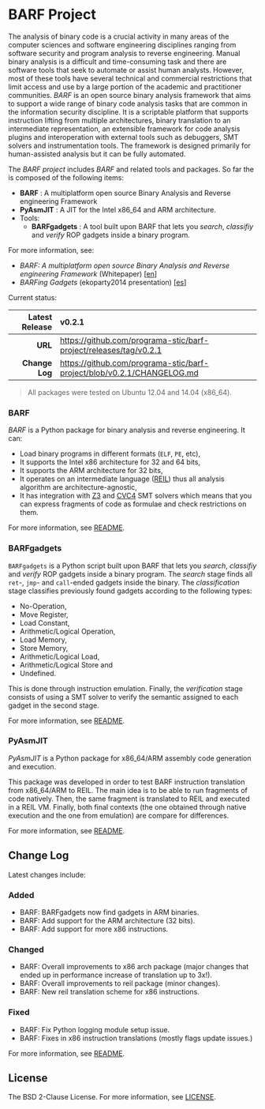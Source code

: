 # BARF Project

The analysis of binary code is a crucial activity in many areas of the
computer sciences and software engineering disciplines ranging from software
security and program analysis to reverse engineering. Manual binary analysis
is a difficult and time-consuming task and there are software tools that seek
to automate or assist human analysts. However, most of these tools have
several technical and commercial restrictions that limit access and use by a
large portion of the academic and practitioner communities. *BARF* is an open
source binary analysis framework that aims to support a wide range of binary
code analysis tasks that are common in the information security discipline.
It is a scriptable platform that supports instruction lifting from
multiple architectures, binary translation to an intermediate representation,
an extensible framework for code analysis plugins and interoperation with
external tools such as debuggers, SMT solvers and instrumentation tools. The
framework is designed primarily for human-assisted analysis but it can be
fully automated.

The *BARF project* includes *BARF* and related tools and packages. So far the
is composed of the following items:

* **BARF** : A multiplatform open source Binary Analysis and Reverse engineering Framework
* **PyAsmJIT** : A JIT for the Intel x86_64 and ARM architecture.
* Tools:
    * **BARFgadgets** : A tool built upon BARF that lets you *search*, *classifiy* and *verify* ROP gadgets inside a binary program.

For more information, see:

* *BARF: A multiplatform open source Binary Analysis and Reverse engineering Framework* (Whitepaper) [[en](./documentation/papers/barf.pdf)]
* *BARFing Gadgets* (ekoparty2014 presentation) [[es](./documentation/presentations/barfing-gadgets.ekoparty2014.es.pdf)]

Current status:

| **Latest Release** | v0.2.1                                                                 |
|-------------------:|:-----------------------------------------------------------------------|
|            **URL** | https://github.com/programa-stic/barf-project/releases/tag/v0.2.1      |
|     **Change Log** | https://github.com/programa-stic/barf-project/blob/v0.2.1/CHANGELOG.md |

> All packages were tested on Ubuntu 12.04 and 14.04 (x86_64).

### BARF

*BARF* is a Python package for binary analysis and reverse engineering. It can:

* Load binary programs in different formats (``ELF``, ``PE``, etc),
* It supports the Intel x86 architecture for 32 and 64 bits,
* It supports the ARM architecture for 32 bits,
* It operates on an intermediate language ([REIL]) thus all analysis algorithm are architecture-agnostic,
* It has integration with [Z3] and [CVC4] SMT solvers which means that you can express fragments of code as formulae and check restrictions on them.

For more information, see [README](./barf/README.md).

### BARFgadgets

``BARFgadgets`` is a Python script built upon BARF that lets you *search*,
*classifiy* and *verify* ROP gadgets inside a binary program. The *search*
stage finds all ``ret``-, ``jmp``- and ``call``-ended gadgets inside the
binary. The *classification* stage classifies previously found gadgets
according to the following types:

* No-Operation,
* Move Register,
* Load Constant,
* Arithmetic/Logical Operation,
* Load Memory,
* Store Memory,
* Arithmetic/Logical Load,
* Arithmetic/Logical Store and
* Undefined.

This is done through instruction emulation. Finally, the
*verification* stage consists of using a SMT solver to verify the semantic
assigned to each gadget in the second stage.

For more information, see [README](./barf/tools/gadgets/README.md).

### PyAsmJIT

*PyAsmJIT* is a Python package for x86_64/ARM assembly code generation and
execution.

This package was developed in order to test BARF instruction translation from
x86_64/ARM to REIL. The main idea is to be able to run fragments of code
natively. Then, the same fragment is translated to REIL and executed in a REIL
VM. Finally, both final contexts (the one obtained through native execution
and the one from emulation) are compare for differences.

For more information, see [README](./pyasmjit/README.md).

## Change Log

Latest changes include:

### Added
- BARF: BARFgadgets now find gadgets in ARM binaries.
- BARF: Add support for the ARM architecture (32 bits).
- BARF: Add support for more x86 instructions.

### Changed
- BARF: Overall improvements to x86 arch package (major changes that ended up in performance increase of translation up to 3x!).
- BARF: Overall improvements to reil package (minor changes).
- BARF: New reil translation scheme for x86 instructions.

### Fixed
- BARF: Fix Python logging module setup issue.
- BARF: Fixes in x86 instruction translations (mostly flags update issues.)

For more information, see [README](./pyasmjit/CHANGELOG.md).

## License

The BSD 2-Clause License. For more information, see [LICENSE](./LICENSE).

[Z3]: http://z3.codeplex.com
[CVC4]: http://cvc4.cs.nyu.edu/web/
[REIL]: http://www.usenix.org/legacy/event/woot10/tech/full_papers/Dullien.pdf
